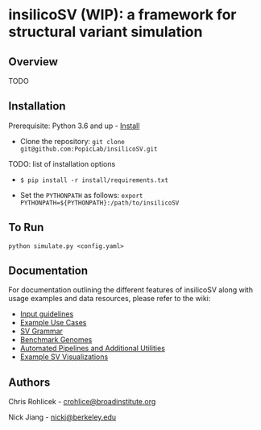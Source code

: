 # insilicoSV (WIP): a framework for structural variant simulation 

## Overview

TODO

## Installation

Prerequisite: Python 3.6 and up - [Install](https://www.python.org/downloads/)

* Clone the repository: ```git clone git@github.com:PopicLab/insilicoSV.git ```

TODO: list of installation options

* `$ pip install -r install/requirements.txt`

* Set the ```PYTHONPATH``` as follows: ```export PYTHONPATH=${PYTHONPATH}:/path/to/insilicoSV```


## To Run
```
python simulate.py <config.yaml> 
```

## Documentation
For documentation outlining the different features of insilicoSV along with usage examples and data resources, please refer to the wiki:
<!-- toc -->
- [Input guidelines](https://github.com/PopicLab/insilicoSV/wiki#input-guidelines)
- [Example Use Cases](https://github.com/PopicLab/insilicoSV/wiki#example-use-cases)
- [SV Grammar](https://github.com/PopicLab/insilicoSV/wiki/SV-Grammar)
- [Benchmark Genomes](https://github.com/PopicLab/insilicoSV/wiki/Benchmark-Genomes)
- [Automated Pipelines and Additional Utilities](https://github.com/PopicLab/insilicoSV/wiki/Automated-pipelines-and-additional-utilities)
- [Example SV Visualizations](https://github.com/PopicLab/insilicoSV/wiki/Example-SV-visualizations)


## Authors
Chris Rohlicek - crohlice@broadinstitute.org

Nick Jiang - nickj@berkeley.edu
